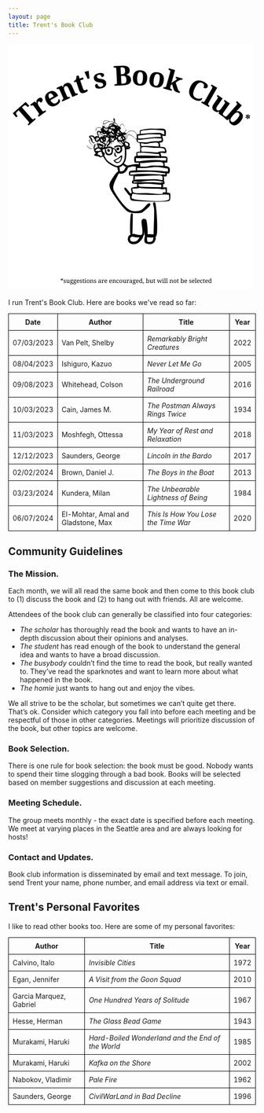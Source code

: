 ```yaml
---
layout: page
title: Trent's Book Club
---
```


<img src="/assets/tbc.png" alt="Logo of Trent's Book Club" width="500"/>

I run Trent's Book Club. Here are books we've read so far:

<table style="border-collapse: collapse; width: 100%;">
  <thead>
    <tr>
      <th style="border: 1px solid black; padding: 8px;">Date</th>
      <th style="border: 1px solid black; padding: 8px;">Author</th>
      <th style="border: 1px solid black; padding: 8px;">Title</th>
      <th style="border: 1px solid black; padding: 8px;">Year</th>
    </tr>
  </thead>
  <tbody>
    <tr>
      <td style="border: 1px solid black; padding: 8px;">07/03/2023</td>
      <td style="border: 1px solid black; padding: 8px;">Van Pelt, Shelby</td>
      <td style="border: 1px solid black; padding: 8px;"><em>Remarkably Bright Creatures</em></td>
      <td style="border: 1px solid black; padding: 8px;">2022</td>
    </tr>
    <tr>
      <td style="border: 1px solid black; padding: 8px;">08/04/2023</td>
      <td style="border: 1px solid black; padding: 8px;">Ishiguro, Kazuo</td>
      <td style="border: 1px solid black; padding: 8px;"><em>Never Let Me Go</em></td>
      <td style="border: 1px solid black; padding: 8px;">2005</td>
    </tr>
    <tr>
      <td style="border: 1px solid black; padding: 8px;">09/08/2023</td>
      <td style="border: 1px solid black; padding: 8px;">Whitehead, Colson</td>
      <td style="border: 1px solid black; padding: 8px;"><em>The Underground Railroad</em></td>
      <td style="border: 1px solid black; padding: 8px;">2016</td>
    </tr>
    <tr>
      <td style="border: 1px solid black; padding: 8px;">10/03/2023</td>
      <td style="border: 1px solid black; padding: 8px;">Cain, James M.</td>
      <td style="border: 1px solid black; padding: 8px;"><em>The Postman Always Rings Twice</em></td>
      <td style="border: 1px solid black; padding: 8px;">1934</td>
    </tr>
    <tr>
      <td style="border: 1px solid black; padding: 8px;">11/03/2023</td>
      <td style="border: 1px solid black; padding: 8px;">Moshfegh, Ottessa</td>
      <td style="border: 1px solid black; padding: 8px;"><em>My Year of Rest and Relaxation</em></td>
      <td style="border: 1px solid black; padding: 8px;">2018</td>
    </tr>
    <tr>
      <td style="border: 1px solid black; padding: 8px;">12/12/2023</td>
      <td style="border: 1px solid black; padding: 8px;">Saunders, George</td>
      <td style="border: 1px solid black; padding: 8px;"><em>Lincoln in the Bardo</em></td>
      <td style="border: 1px solid black; padding: 8px;">2017</td>
    </tr>
    <tr>
      <td style="border: 1px solid black; padding: 8px;">02/02/2024</td>
      <td style="border: 1px solid black; padding: 8px;">Brown, Daniel J.</td>
      <td style="border: 1px solid black; padding: 8px;"><em>The Boys in the Boat</em></td>
      <td style="border: 1px solid black; padding: 8px;">2013</td>
    </tr>
    <tr>
      <td style="border: 1px solid black; padding: 8px;">03/23/2024</td>
      <td style="border: 1px solid black; padding: 8px;">Kundera, Milan</td>
      <td style="border: 1px solid black; padding: 8px;"><em>The Unbearable Lightness of Being</em></td>
      <td style="border: 1px solid black; padding: 8px;">1984</td>
    </tr>
    <tr>
      <td style="border: 1px solid black; padding: 8px;">06/07/2024</td>
      <td style="border: 1px solid black; padding: 8px;">El-Mohtar, Amal and Gladstone, Max</td>
      <td style="border: 1px solid black; padding: 8px;"><em>This Is How You Lose the Time War</em></td>
      <td style="border: 1px solid black; padding: 8px;">2020</td>
    </tr>
  </tbody>
</table>

## Community Guidelines

### The Mission.
Each month, we will all read the same book and then come to this book club to (1) discuss the book and (2) to hang out with friends. All are welcome.

Attendees of the book club can generally be classified into four categories:
- *The scholar* has thoroughly read the book and wants to have an in-depth discussion about their opinions and analyses.
- *The student* has read enough of the book to understand the general idea and wants to have a broad discussion.
- *The busybody* couldn’t find the time to read the book, but really wanted to. They’ve read the sparknotes and want to learn more about what happened in the book.
- *The homie* just wants to hang out and enjoy the vibes.

We all strive to be the scholar, but sometimes we can’t quite get there. That’s ok. Consider which category you fall into before each meeting and be respectful of those in other categories. Meetings will prioritize discussion of the book, but other topics are welcome.

### Book Selection.
There is one rule for book selection: the book must be good. Nobody wants to spend their time slogging through a bad book. Books will be selected based on member suggestions and discussion at each meeting.

### Meeting Schedule.
The group meets monthly - the exact date is specified before each meeting. We meet at varying places in the Seattle area and are always looking for hosts!

### Contact and Updates.
Book club information is disseminated by email and text message. To join, send Trent your name, phone number, and email address via text or email.

## Trent's Personal Favorites

I like to read other books too. Here are some of my personal favorites:

<table style="border-collapse: collapse; width: 100%;">
  <thead>
    <tr>
      <th style="border: 1px solid black; padding: 8px;">Author</th>
      <th style="border: 1px solid black; padding: 8px;">Title</th>
      <th style="border: 1px solid black; padding: 8px;">Year</th>
    </tr>
  </thead>
  <tbody>
    <tr>
      <td style="border: 1px solid black; padding: 8px;">Calvino, Italo</td>
      <td style="border: 1px solid black; padding: 8px;"><em>Invisible Cities</em></td>
      <td style="border: 1px solid black; padding: 8px;">1972</td>
    </tr>
    <tr>
      <td style="border: 1px solid black; padding: 8px;">Egan, Jennifer</td>
      <td style="border: 1px solid black; padding: 8px;"><em>A Visit from the Goon Squad</em></td>
      <td style="border: 1px solid black; padding: 8px;">2010</td>
    </tr>
    <tr>
      <td style="border: 1px solid black; padding: 8px;">Garcia Marquez, Gabriel</td>
      <td style="border: 1px solid black; padding: 8px;"><em>One Hundred Years of Solitude</em></td>
      <td style="border: 1px solid black; padding: 8px;">1967</td>
    </tr>
    <tr>
      <td style="border: 1px solid black; padding: 8px;">Hesse, Herman</td>
      <td style="border: 1px solid black; padding: 8px;"><em>The Glass Bead Game</em></td>
      <td style="border: 1px solid black; padding: 8px;">1943</td>
    </tr>
    <tr>
      <td style="border: 1px solid black; padding: 8px;">Murakami, Haruki</td>
      <td style="border: 1px solid black; padding: 8px;"><em>Hard-Boiled Wonderland and the End of the World</em></td>
      <td style="border: 1px solid black; padding: 8px;">1985</td>
    </tr>
    <tr>
      <td style="border: 1px solid black; padding: 8px;">Murakami, Haruki</td>
      <td style="border: 1px solid black; padding: 8px;"><em>Kafka on the Shore</em></td>
      <td style="border: 1px solid black; padding: 8px;">2002</td>
    </tr>
    <tr>
      <td style="border: 1px solid black; padding: 8px;">Nabokov, Vladimir</td>
      <td style="border: 1px solid black; padding: 8px;"><em>Pale Fire</em></td>
      <td style="border: 1px solid black; padding: 8px;">1962</td>
    </tr>
    <tr>
      <td style="border: 1px solid black; padding: 8px;">Saunders, George</td>
      <td style="border: 1px solid black; padding: 8px;"><em>CivilWarLand in Bad Decline</em></td>
      <td style="border: 1px solid black; padding: 8px;">1996</td>
    </tr>
  </tbody>
</table>
